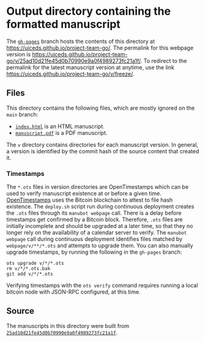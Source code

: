 # Output directory containing the formatted manuscript

The [`gh-pages`](https://github.com/uiceds/project-team-go/tree/gh-pages) branch hosts the contents of this directory at <https://uiceds.github.io/project-team-go/>.
The permalink for this webpage version is <https://uiceds.github.io/project-team-go/v/25ad10d21fe45d0b70990e9a0f4989273fc21a1f/>.
To redirect to the permalink for the latest manuscript version at anytime, use the link <https://uiceds.github.io/project-team-go/v/freeze/>.

## Files

This directory contains the following files, which are mostly ignored on the `main` branch:

+ [`index.html`](index.html) is an HTML manuscript.
+ [`manuscript.pdf`](manuscript.pdf) is a PDF manuscript.

The `v` directory contains directories for each manuscript version.
In general, a version is identified by the commit hash of the source content that created it.

### Timestamps

The `*.ots` files in version directories are OpenTimestamps which can be used to verify manuscript existence at or before a given time.
[OpenTimestamps](https://opentimestamps.org/) uses the Bitcoin blockchain to attest to file hash existence.
The `deploy.sh` script run during continuous deployment creates the `.ots` files through its `manubot webpage` call.
There is a delay before timestamps get confirmed by a Bitcoin block.
Therefore, `.ots` files are initially incomplete and should be upgraded at a later time, so that they no longer rely on the availability of a calendar server to verify.
The `manubot webpage` call during continuous deployment identifies files matched by `webpage/v/**/*.ots` and attempts to upgrade them.
You can also manually upgrade timestamps, by running the following in the `gh-pages` branch:

```shell
ots upgrade v/*/*.ots
rm v/*/*.ots.bak
git add v/*/*.ots
```

Verifying timestamps with the `ots verify` command requires running a local bitcoin node with JSON-RPC configured, at this time.

## Source

The manuscripts in this directory were built from
[`25ad10d21fe45d0b70990e9a0f4989273fc21a1f`](https://github.com/uiceds/project-team-go/commit/25ad10d21fe45d0b70990e9a0f4989273fc21a1f).
